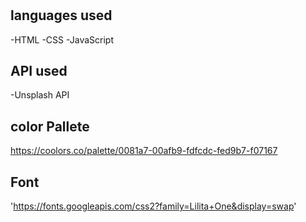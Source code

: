 #

## languages used

-HTML
-CSS
-JavaScript

## API used
-Unsplash API

## color Pallete 
https://coolors.co/palette/0081a7-00afb9-fdfcdc-fed9b7-f07167

## Font
'https://fonts.googleapis.com/css2?family=Lilita+One&display=swap'



